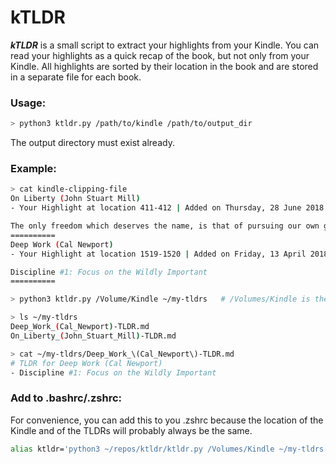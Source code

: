 # kTLDR

***kTLDR*** is a small script to extract your highlights from your Kindle. You can read your highlights as a quick recap of the book, but not only from your Kindle. All highlights are sorted by their location in the book and are stored in a separate file for each book.

### Usage:
```sh
> python3 ktldr.py /path/to/kindle /path/to/output_dir
```
The output directory must exist already.

### Example:
```sh
> cat kindle-clipping-file
On Liberty (John Stuart Mill)
- Your Highlight at location 411-412 | Added on Thursday, 28 June 2018 14:29:13

The only freedom which deserves the name, is that of pursuing our own good in our own way, so long as we do not attempt to deprive others of theirs, or impede their efforts to obtain it.
==========
Deep Work (Cal Newport)
- Your Highlight at location 1519-1520 | Added on Friday, 13 April 2018 12:04:15

Discipline #1: Focus on the Wildly Important
==========

> python3 ktldr.py /Volume/Kindle ~/my-tldrs   # /Volumes/Kindle is the default on OSX

> ls ~/my-tldrs
Deep_Work_(Cal_Newport)-TLDR.md
On_Liberty_(John_Stuart_Mill)-TLDR.md

> cat ~/my-tldrs/Deep_Work_\(Cal_Newport\)-TLDR.md
# TLDR for Deep Work (Cal Newport)
- Discipline #1: Focus on the Wildly Important
```

### Add to .bashrc/.zshrc:
For convenience, you can add this to you .zshrc because the location of the Kindle and of the TLDRs will probably always be the same.

```sh
alias ktldr='python3 ~/repos/ktldr/ktldr.py /Volumes/Kindle ~/my-tldrs'
```
